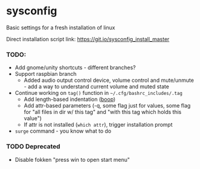 # sysconfig
Basic settings for a fresh installation of linux

Direct installation script link: https://git.io/sysconfig_install_master

### TODO:
* Add gnome/unity shortcuts - different branches?
* Support raspbian branch
	* Added audio output control device, volume control and mute/unmute - add a way to understand current volume and muted state
* Continue working on `tag()` function in `~/.cfg/bashrc_includes/.tag`
	* Add length-based indentation ([boop](https://www.google.com/search?q=bash+get+string+length))
	* Add attr-based parameters (-q, some flag just for values, some flag for "all files in dir w/ this tag" and "with this tag which holds this value")
	* If attr is not installed (`which attr`), trigger installation prompt
* `surge` command - you know what to do

### TODO Deprecated
* Disable fokken "press win to open start menu"
